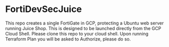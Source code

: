 # FortiDevSecJuice

This repo creates a single FortiGate in GCP, protecting a Ubuntu web server running Juice Shop.  This is designed to be launched directly from the GCP Cloud Shell.  Please clone this repo to your cloud shell.  Upon running Terraform Plan you will be asked to Authorize, please do so.
